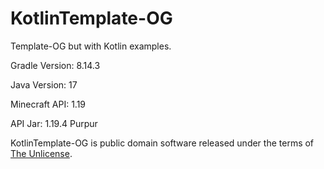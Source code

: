 # KotlinTemplate-OG

Template-OG but with Kotlin examples.

Gradle Version: 8.14.3

Java Version: 17

Minecraft API: 1.19

API Jar: 1.19.4 Purpur

KotlinTemplate-OG is public domain software released under the terms of [The Unlicense](https://github.com/true-og/Template-OG/blob/main/LICENSE).
